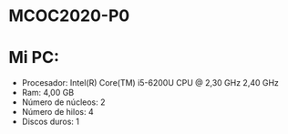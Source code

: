 # MCOC2020-P0
# Mi PC:
- Procesador: Intel(R) Core(TM) i5-6200U CPU @ 2,30 GHz 2,40 GHz 
- Ram: 4,00 GB
- Número de núcleos: 2
- Número de hilos: 4
- Discos duros: 1

